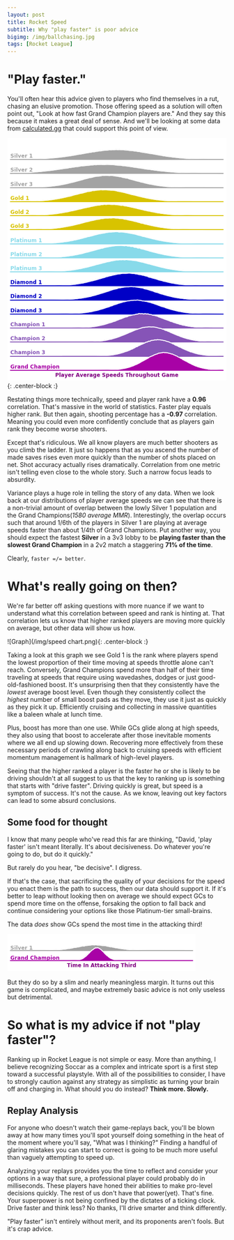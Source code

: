 ```yaml
---
layout: post
title: Rocket Speed
subtitle: Why "play faster" is poor advice
bigimg: /img/ballchasing.jpg
tags: [Rocket League]
---
```


# "Play faster."
You'll often hear this advice given to players who find themselves in a rut, chasing an elusive promotion. Those offering speed as a solution will often point out, "Look at how fast Grand Champion players are." And they say this because it makes a great deal of sense. And we'll be looking at some data from [calculated.gg](http://calculated.gg/) that could support this point of view.

![Graph](/img/speeds.png){: .center-block :}


Restating things more technically, speed and player rank have a **0.96** correlation. That's massive in the world of statistics. Faster play equals higher rank. But then again, shooting percentage has a **-0.97** correlation. Meaning you could even more confidently conclude that as players gain rank they become worse shooters.  

Except that's ridiculous. We all know players are much better shooters as you climb the ladder. It just so happens that as you ascend the number of made saves rises even more quickly than the number of shots placed on net. Shot accuracy actually rises dramatically. Correlation from one metric isn't telling even close to the whole story. Such a narrow focus leads to absurdity.

Variance plays a huge role in telling the story of any data. When we look back at our distributions of player average speeds we can see that there is a non-trivial amount of overlap between the lowly Silver 1 population and the Grand Champions(*1580 average MMR*). Interestingly, the overlap occurs such that around 1/6th of the players in Silver 1 are playing at average speeds faster than about 1/4th of Grand Champions. Put another way, you should expect the fastest **Silver** in a 3v3 lobby to be **playing faster than the slowest Grand Champion** in a 2v2 match a staggering **71% of the time**.

Clearly, `faster =/= better`.

# What's really going on then?
We're far better off asking questions with more nuance if we want to understand what this correlation between speed and rank is hinting at. That correlation lets us know that higher ranked players are moving more quickly on average, but other data will show us how. 

![Graph](/img/speed chart.png){: .center-block :}

Taking a look at this graph we see Gold 1 is the rank where players spend the lowest proportion of their time moving at speeds throttle alone can't reach. Conversely, Grand Champions spend more than half of their time traveling at speeds that require using wavedashes, dodges or just good-old-fashioned boost. It's unsurprising then that they consistently have the *lowest* average boost level. Even though they consistently collect the *highest* number of small boost pads as they move, they use it just as quickly as they pick it up. Efficiently cruising and collecting in massive quantities like a baleen whale at lunch time.

Plus, boost has more than one use. While GCs glide along at high speeds, they also using that boost to accelerate after those inevitable moments where we all end up slowing down. Recovering more effectively from these necessary periods of crawling along back to cruising speeds with efficient momentum management is hallmark of high-level players.

Seeing that the higher ranked a player is the faster he or she is likely to be driving shouldn't at all suggest to us that the key to ranking up is something that starts with "drive faster". Driving quickly is great, but speed is a symptom of success. It's not the cause. As we know, leaving out key factors can lead to some absurd conclusions.

## Some food for thought

I know that many people who've read this far are thinking, "David, 'play faster' isn't meant literally. It's about decisiveness. Do whatever you're going to do, but do it quickly."

But rarely do you hear, "be decisive". I digress.

If that's the case, that sacrificing the quality of your decisions for the speed you enact them is the path to success, then our data should support it. If it's better to leap without looking then on average we should expect GCs to spend more time on the offense, forsaking the option to fall back and continue considering your options like those Platinum-tier small-brains.

The data *does* show GCs spend the most time in the attacking third! 

![Graph](/img/attacking_third.png)

But they do so by a slim and nearly meaningless margin. It turns out this game is complicated, and maybe extremely basic advice is not only useless but detrimental.

# So what is my advice if not "play faster"?

Ranking up in Rocket League is not simple or easy. More than anything, I believe recognizing Soccar as a complex and intricate sport is a first step toward a successful playstyle. With all of the possibilities to consider, I have to strongly caution against any strategy as simplistic as turning your brain off and charging in. What should you do instead? **Think more. Slowly.**

## Replay Analysis

For anyone who doesn't watch their game-replays back, you'll be blown away at how many times you'll spot yourself doing something in the heat of the moment where you'll say, "What was I thinking?" Finding a handful of glaring mistakes you can start to correct is going to be much more useful than vaguely attempting to speed up. 

Analyzing your replays provides you the time to reflect and consider your options in a way that sure, a professional player could probably do in milliseconds. These players have honed their abilities to make pro-level decisions quickly. The rest of us don't have that power(yet). That's fine. Your superpower is not being confined by the dictates of a ticking clock. Drive faster and think less? No thanks, I'll drive smarter and think differently. 

"Play faster" isn't entirely without merit, and its proponents aren't fools. But it's crap advice.
